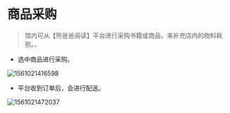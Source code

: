 # **商品采购**

> 馆内可从【熊爸爸阅读】平台进行采购书籍或商品，来补充店内的物料耗损。、

- 选中商品进行采购。


![1561021416598](C:\Users\Administrator\AppData\Roaming\Typora\typora-user-images\1561021416598.png)

- 平台收到订单后，会进行配送。


![1561021472037](C:\Users\Administrator\AppData\Roaming\Typora\typora-user-images\1561021472037.png)